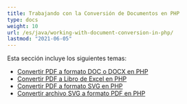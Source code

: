 ```yaml
---
title: Trabajando con la Conversión de Documentos en PHP
type: docs
weight: 10
url: /es/java/working-with-document-conversion-in-php/
lastmod: "2021-06-05"
---
```


Esta sección incluye los siguientes temas:

- [Convertir PDF a formato DOC o DOCX en PHP](/pdf/es/java/convert-pdf-to-doc-or-docx-format-in-php/)
- [Convertir PDF a Libro de Excel en PHP](/pdf/es/java/convert-pdf-to-excel-workbook-in-php/)
- [Convertir PDF a formato SVG en PHP](/pdf/es/java/convert-pdf-to-svg-format-in-php/)
- [Convertir archivo SVG a formato PDF en PHP](/pdf/es/java/convert-svg-file-to-pdf-format-in-php/)